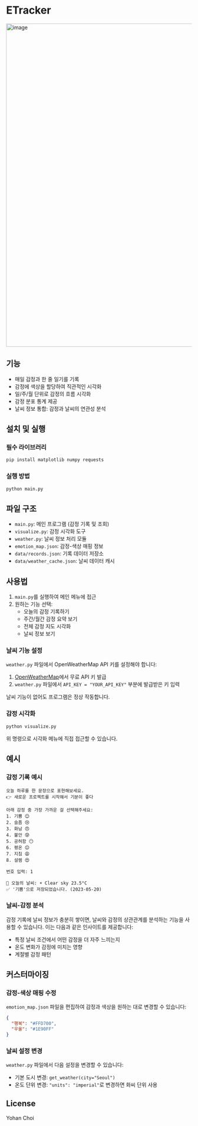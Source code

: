 # ETracker

<img width="875" alt="image" src="https://github.com/user-attachments/assets/
cc6211c1-eaff-4c40-aab8-7c1b324af04b" />

## 기능

- 매일 감정과 한 줄 일기를 기록
- 감정에 색상을 할당하여 직관적인 시각화
- 일/주/월 단위로 감정의 흐름 시각화
- 감정 분포 통계 제공
- 날씨 정보 통합: 감정과 날씨의 연관성 분석

## 설치 및 실행

### 필수 라이브러리

```bash
pip install matplotlib numpy requests
```

### 실행 방법

```bash
python main.py
```

## 파일 구조

- `main.py`: 메인 프로그램 (감정 기록 및 조회)
- `visualize.py`: 감정 시각화 도구
- `weather.py`: 날씨 정보 처리 모듈
- `emotion_map.json`: 감정-색상 매핑 정보
- `data/records.json`: 기록 데이터 저장소
- `data/weather_cache.json`: 날씨 데이터 캐시

## 사용법

1. `main.py`를 실행하여 메인 메뉴에 접근
2. 원하는 기능 선택:
   - 오늘의 감정 기록하기
   - 주간/월간 감정 요약 보기
   - 전체 감정 지도 시각화
   - 날씨 정보 보기

### 날씨 기능 설정

`weather.py` 파일에서 OpenWeatherMap API 키를 설정해야 합니다:
1. [OpenWeatherMap](https://openweathermap.org/api)에서 무료 API 키 발급
2. `weather.py` 파일에서 `API_KEY = "YOUR_API_KEY"` 부분에 발급받은 키 입력

날씨 기능이 없어도 프로그램은 정상 작동합니다.

### 감정 시각화

```bash
python visualize.py
```

위 명령으로 시각화 메뉴에 직접 접근할 수 있습니다.

## 예시

### 감정 기록 예시
```
오늘 하루를 한 문장으로 표현해보세요.
👉 새로운 프로젝트를 시작해서 기분이 좋다

아래 감정 중 가장 가까운 걸 선택해주세요:
1. 기쁨 😊
2. 슬픔 😢
3. 화남 😠
4. 불안 😰
5. 공허함 😶
6. 평온 😌
7. 지침 😩
8. 설렘 😍

번호 입력: 1

📍 오늘의 날씨: ☀️ Clear sky 23.5°C
✅ '기쁨'으로 저장되었습니다. (2023-05-20)
```

### 날씨-감정 분석

감정 기록에 날씨 정보가 충분히 쌓이면, 날씨와 감정의 상관관계를 분석하는 기능을 사용할 수 있습니다. 이는 다음과 같은 인사이트를 제공합니다:

- 특정 날씨 조건에서 어떤 감정을 더 자주 느끼는지
- 온도 변화가 감정에 미치는 영향
- 계절별 감정 패턴

## 커스터마이징

### 감정-색상 매핑 수정
`emotion_map.json` 파일을 편집하여 감정과 색상을 원하는 대로 변경할 수 있습니다:

```json
{
  "행복": "#FFD700",
  "우울": "#1E90FF"
}
```

### 날씨 설정 변경
`weather.py` 파일에서 다음 설정을 변경할 수 있습니다:
- 기본 도시 변경: `get_weather(city="Seoul")`
- 온도 단위 변경: `"units": "imperial"`로 변경하면 화씨 단위 사용

## License
Yohan Choi
